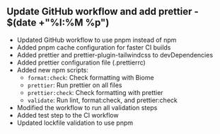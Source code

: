 ## Update GitHub workflow and add prettier - $(date +"%I:%M %p")

- Updated GitHub workflow to use pnpm instead of npm
- Added pnpm cache configuration for faster CI builds
- Added prettier and prettier-plugin-tailwindcss to devDependencies
- Added prettier configuration file (.prettierrc)
- Added new npm scripts:
  - `format:check`: Check formatting with Biome
  - `prettier`: Run prettier on all files
  - `prettier:check`: Check formatting with prettier
  - `validate`: Run lint, format:check, and prettier:check
- Modified the workflow to run all validation steps
- Added test step to the CI workflow
- Updated lockfile validation to use pnpm
